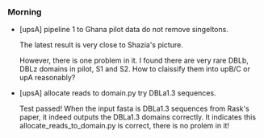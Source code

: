 
### Morning

- [upsA] pipeline 1 to Ghana pilot data do not remove singeltons. 
   
   The latest result is very close to Shazia's picture.

   However, there is one problem in it. I found there are very rare DBLb, DBLz domains in pilot, S1 and S2. How to claissify them into upB/C or upA reasonably?

- [upsA] allocate reads to domain.py try DBLa1.3 sequences.
   
   Test passed! When the input fasta is DBLa1.3 sequences from Rask's paper, it indeed outputs the DBLa1.3 domains correctly. It indicates this allocate_reads_to_domain.py is correct, there is no prolem in it!
